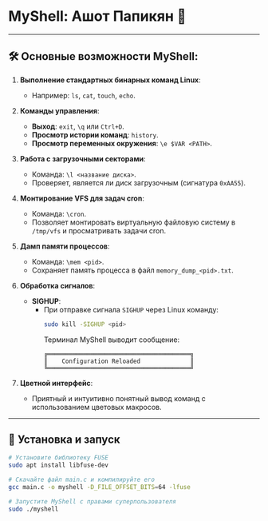 # MyShell: Ашот Папикян 🚀



---

## 🛠 Основные возможности MyShell:

1. **Выполнение стандартных бинарных команд Linux**:
   - Например: `ls`, `cat`, `touch`, `echo`.

2. **Команды управления**:
   - **Выход**: `exit`, `\q` или `Ctrl+D`.
   - **Просмотр истории команд**: `history`.
   - **Просмотр переменных окружения**: `\e $VAR <PATH>`.

3. **Работа с загрузочными секторами**:
   - Команда: `\l <название диска>`.
   - Проверяет, является ли диск загрузочным (сигнатура `0xAA55`).

4. **Монтирование VFS для задач cron**:
   - Команда: `\cron`.
   - Позволяет монтировать виртуальную файловую систему в `/tmp/vfs` и просматривать задачи cron.

5. **Дамп памяти процессов**:
   - Команда: `\mem <pid>`.
   - Сохраняет память процесса в файл `memory_dump_<pid>.txt`.

6. **Обработка сигналов**:
   - **SIGHUP**: 
     - При отправке сигнала `SIGHUP` через Linux команду:
       ```bash
       sudo kill -SIGHUP <pid>
       ```
       Терминал MyShell выводит сообщение:
       ```
       ╔════════════════════════════════════════╗
       ║    Configuration Reloaded              ║
       ╚════════════════════════════════════════╝
       ```


7. **Цветной интерфейс**:
   - Приятный и интуитивно понятный вывод команд с использованием цветовых макросов.

---

## 🔧 Установка и запуск

```bash
# Установите библиотеку FUSE
sudo apt install libfuse-dev

# Скачайте файл main.c и компилируйте его
gcc main.c -o myshell -D_FILE_OFFSET_BITS=64 -lfuse

# Запустите MyShell с правами суперпользователя
sudo ./myshell


